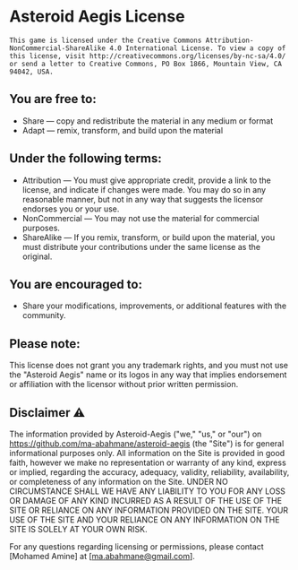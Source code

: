 # Asteroid Aegis License
```
This game is licensed under the Creative Commons Attribution-NonCommercial-ShareAlike 4.0 International License. To view a copy of this license, visit http://creativecommons.org/licenses/by-nc-sa/4.0/ or send a letter to Creative Commons, PO Box 1866, Mountain View, CA 94042, USA.
```
## You are free to:
- Share — copy and redistribute the material in any medium or format
- Adapt — remix, transform, and build upon the material

## Under the following terms:
- Attribution — You must give appropriate credit, provide a link to the license, and indicate if changes were made. You may do so in any reasonable manner, but not in any way that suggests the licensor endorses you or your use.
- NonCommercial — You may not use the material for commercial purposes.
- ShareAlike — If you remix, transform, or build upon the material, you must distribute your contributions under the same license as the original.

## You are encouraged to:
- Share your modifications, improvements, or additional features with the community.

## Please note:
This license does not grant you any trademark rights, and you must not use the "Asteroid Aegis" name or its logos in any way that implies endorsement or affiliation with the licensor without prior written permission.

## Disclaimer ⚠
The information provided by Asteroid-Aegis ("we," "us," or "our") on https://github.com/ma-abahmane/asteroid-aegis (the "Site") is for general informational purposes only. All information on the Site is provided in good faith, however we make no representation or warranty of any kind, express or implied, regarding the accuracy, adequacy, validity, reliability, availability, or completeness of any information on the Site. UNDER NO CIRCUMSTANCE SHALL WE HAVE ANY LIABILITY TO YOU FOR ANY LOSS OR DAMAGE OF ANY KIND INCURRED AS A RESULT OF THE USE OF THE SITE OR RELIANCE ON ANY INFORMATION PROVIDED ON THE SITE. YOUR USE OF THE SITE AND YOUR RELIANCE ON ANY INFORMATION ON THE SITE IS SOLELY AT YOUR OWN RISK.

For any questions regarding licensing or permissions, please contact [Mohamed Amine] at [ma.abahmane@gmail.com].
